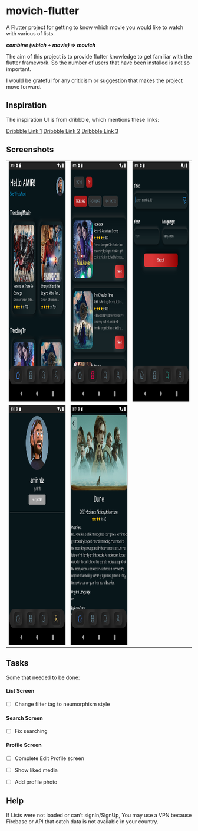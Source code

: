 # movich-flutter

A Flutter project for getting to know which movie you would like to watch with various of lists.

**_combine (which + movie) => movich_**

The aim of this project is to provide flutter knowledge to get familiar with the flutter framework.
So the number of users that have been installed is not so important.

I would be grateful for any criticism or suggestion that makes the project move forward.

## Inspiration

The inspiration UI is from dribbble, which mentions these links:

[Dribbble Link 1](https://dribbble.com/shots/14791304-Movies-app-design)
[Dribbble Link 2](https://dribbble.com/shots/15189116-Cinema-App)
[Dribbble Link 3](https://dribbble.com/shots/15248148-Cinema-App-P1)

## Screenshots

<table>
<tr>
<td>
<img src="screenshots/Image1.png" width="400px" height="650px" alt="image1">
</td>
<td>
<img src="screenshots/Image2.png" width="400px" height="650px" alt="image2">
</td>
<td>
<img src="screenshots/Image3.png" width="400px" height="650px" alt="image3">
</td>
</tr>
<tr>
<td>
<img src="screenshots/Image4.png" width="400px" height="650px" alt="image4">
</td>
<td>
<img src="screenshots/Image5.png" width="400px" height="650px" alt="image5">
</td>
</tr>
</table>

## Tasks

Some that needed to be done:

#### List Screen

- [ ] Change filter tag to neumorphism style

#### Search Screen

- [ ] Fix searching 

#### Profile Screen

- [ ] Complete Edit Profile screen
- [ ] Show liked media
- [ ] Add profile photo



## Help

If Lists were not loaded or can't signIn/SignUp, You may use a VPN because Firebase or API that catch data is not available in your country.

